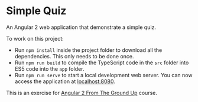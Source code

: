 # Simple Quiz

An Angular 2 web application that demonstrate a simple quiz.

To work on this project:

* Run `npm install` inside the project folder to download all the dependencies. This only needs to be done once.
* Run `npm run build` to compile the TypeScript code in the `src` folder into ES5 code into the `app` folder.
* Run `npm run serve` to start a local development web server. You can now access the application at [localhost:8080](http://localhost:8080/).

This is an exercise for [Angular 2 From The Ground Up](https://www.udemy.com/angular-2-from-the-ground-up/) course.
